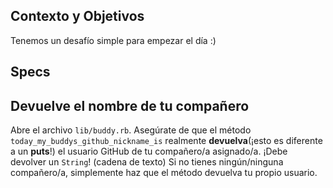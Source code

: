 ## Contexto y Objetivos
Tenemos un desafío simple para empezar el día :)

## Specs
## Devuelve el nombre de tu compañero

Abre el archivo `lib/buddy.rb`. Asegúrate de que el método `today_my_buddys_github_nickname_is` realmente **devuelva**(¡esto es diferente a un **puts**!) el usuario GitHub de tu compañero/a asignado/a. ¡Debe devolver un `String`! (cadena de texto) Si no tienes ningún/ninguna compañero/a, simplemente haz que el método devuelva tu propio usuario.
